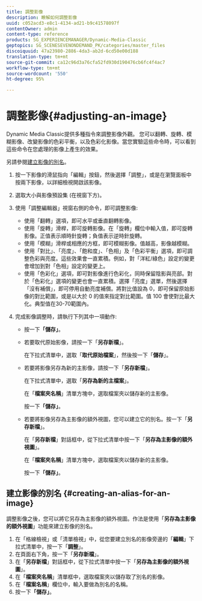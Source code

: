 ```yaml
---
title: 調整影像
description: 瞭解如何調整影像
uuid: c052acd3-e8c1-4134-ad21-b9c41578097f
contentOwner: admin
content-type: reference
products: SG_EXPERIENCEMANAGER/Dynamic-Media-Classic
geptopics: SG_SCENESEVENONDEMAND_PK/categories/master_files
discoiquuid: 47a23980-2886-4da3-ab2d-6cd50e00d188
translation-type: tm+mt
source-git-commit: ca12c96d3a76cfa52fd930d190476cb6fc4f4ac7
workflow-type: tm+mt
source-wordcount: '550'
ht-degree: 95%

---
```



# 調整影像{#adjusting-an-image}

Dynamic Media Classic提供多種指令來調整影像外觀。 您可以翻轉、旋轉、模糊影像、改變影像的色彩平衡，以及色彩化影像。當您實驗這些命令時，可以看到這些命令在您處理的影像上產生的效果。

另請參閱[建立影像的別名](adjusting-image.md#creating_an_alias_for_an_image)。

1. 按一下影像的滑鼠指向「編輯」按鈕，然後選擇「調整」，或是在瀏覽面板中按兩下影像，以詳細檢視開啟該影像。
1. 選取大小與影像預設集 (在視窗下方)。
1. 使用「調整編輯器」視窗右側的命令，即可調整影像:

   * 使用「翻轉」選項，即可水平或垂直翻轉影像。
   * 使用「旋轉」滑桿，即可旋轉影像。在「旋轉」欄位中輸入值，即可旋轉影像。正值表示順時針旋轉；負值表示逆時針旋轉。
   * 使用「模糊」滑桿或相應的方框，即可模糊影像。值越高，影像越模糊。
   * 使用「對比」、「亮度」、「飽和度」、「色相」及「色彩平衡」選項，即可調整色彩與亮度。這些效果會一直累積。例如，對「洋紅/綠色」設定的變更會增加到對「色相」設定的變更上。
   * 使用「色彩化」選項，即可對影像進行色彩化，同時保留陰影與亮部。對於「色彩化」選項的變更也會一直累積。選擇「亮度」選單，然後選擇「沒有補償」，即可停用自動亮度補償。將對比值設為 0，即可保留原始影像的對比範圍，或是以大於 0 的值來指定對比範圍。值 100 會使對比最大化。典型值在30-70範圍內。

1. 完成影像調整時，請執行下列其中一項動作: 

   * 按一下&#x200B;**「儲存」**。
   * 若要取代原始影像，請按一下「**另存新檔**」。

      在下拉式清單中，選取「**取代原始檔案**」，然後按一下「**儲存**」。

   * 若要將影像另存為新的主影像，請按一下「**另存新檔**」。

      在下拉式清單中，選取「**另存為新的主檔案**」。

      在「**檔案夾名稱**」清單方塊中，選取檔案夾以儲存新的主影像。

      按一下&#x200B;**「儲存」**。

   * 若要將影像另存為主影像的額外視圖，您可以建立它的別名。按一下「**另存新檔**」。

      在「**另存新檔**」對話框中，從下拉式清單中按一下「**另存為主影像的額外視圖**」。

      在「**檔案夾名稱**」清單方塊中，選取檔案夾以儲存新的主影像。

      按一下&#x200B;**「儲存」**。

## 建立影像的別名 {#creating-an-alias-for-an-image}

調整影像之後，您可以將它另存為主影像的額外視圖。作法是使用「**另存為主影像的額外視圖**」功能來建立影像的別名。

1. 在「格線檢視」或「清單檢視」中，從您要建立別名的影像旁邊的「**編輯**」下拉式清單中，按一下「**調整**」。
1. 在頁面右下角，按一下「**另存新檔**」。
1. 在「**另存新檔**」對話框中，從下拉式清單中按一下「**另存為主影像的額外視圖**」。
1. 在「**檔案夾名稱**」清單框中，選取檔案夾以儲存取了別名的影像。
1. 在「**檔案名稱**」欄位中，輸入要做為別名的名稱。
1. 按一下&#x200B;**「儲存」**。

